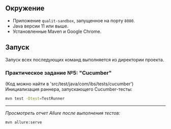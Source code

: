 ## Окружение

- Приложение `qualit-sandbox`, запущенное на порту `8080`.
- Java версии 11 или выше.
- Установленные Maven и Google Chrome.

## Запуск

Запуск всех последующих команд выполняется из директории проекта.

### Практическое задание №5: "Cucumber"

(Код можно найти в 'src/test/java/com/ibs/tests/cucumber') Инициализация раннера, запускающего Cucumber-тесты:

```bash
mvn test -Dtest=TestRunner
```
---

_Просмотреть отчет Allure после выполнения тестов:_
```bash
mvn allure:serve
```


